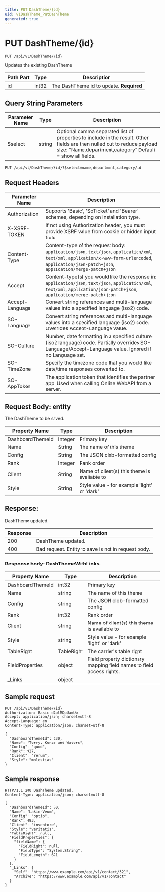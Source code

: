 ```yaml
---
title: PUT DashTheme/{id}
uid: v1DashTheme_PutDashTheme
generated: true
---
```


# PUT DashTheme/{id}

```http
PUT /api/v1/DashTheme/{id}
```

Updates the existing DashTheme






| Path Part | Type | Description |
|-----------|------|-------------|
| id | int32 | The DashTheme id to update. **Required** |


## Query String Parameters

| Parameter Name | Type |  Description |
|----------------|------|--------------|
| $select | string |  Optional comma separated list of properties to include in the result. Other fields are then nulled out to reduce payload size: "Name,department,category" Default = show all fields. |

```http
PUT /api/v1/DashTheme/{id}?$select=name,department,category/id
```


## Request Headers

| Parameter Name | Description |
|----------------|-------------|
| Authorization  | Supports 'Basic', 'SoTicket' and 'Bearer' schemes, depending on installation type. |
| X-XSRF-TOKEN   | If not using Authorization header, you must provide XSRF value from cookie or hidden input field |
| Content-Type | Content-type of the request body: `application/json`, `text/json`, `application/xml`, `text/xml`, `application/x-www-form-urlencoded`, `application/json-patch+json`, `application/merge-patch+json` |
| Accept         | Content-type(s) you would like the response in: `application/json`, `text/json`, `application/xml`, `text/xml`, `application/json-patch+json`, `application/merge-patch+json` |
| Accept-Language | Convert string references and multi-language values into a specified language (iso2) code. |
| SO-Language | Convert string references and multi-language values into a specified language (iso2) code. Overrides Accept-Language value. |
| SO-Culture | Number, date formatting in a specified culture (iso2 language) code. Partially overrides SO-Language/Accept-Language value. Ignored if no Language set. |
| SO-TimeZone | Specify the timezone code that you would like date/time responses converted to. |
| SO-AppToken | The application token that identifies the partner app. Used when calling Online WebAPI from a server. |

## Request Body: entity 

The DashTheme to be saved. 

| Property Name | Type |  Description |
|----------------|------|--------------|
| DashboardThemeId | Integer | Primary key |
| Name | String | The name of this theme |
| Config | String | The JSON clob-formatted config |
| Rank | Integer | Rank order |
| Client | String | Name of client(s) this theme is available to |
| Style | String | Style value - for example 'light' or 'dark' |

## Response:

DashTheme updated.

| Response | Description |
|----------------|-------------|
| 200 | DashTheme updated. |
| 400 | Bad request. Entity to save is not in request body. |

### Response body: DashThemeWithLinks

| Property Name | Type |  Description |
|----------------|------|--------------|
| DashboardThemeId | int32 | Primary key |
| Name | string | The name of this theme |
| Config | string | The JSON clob-formatted config |
| Rank | int32 | Rank order |
| Client | string | Name of client(s) this theme is available to |
| Style | string | Style value - for example 'light' or 'dark' |
| TableRight | TableRight | The carrier's table right |
| FieldProperties | object | Field property dictionary mapping field names to field access rights. |
| _Links | object |  |

## Sample request

```http!
PUT /api/v1/DashTheme/{id}
Authorization: Basic dGplMDpUamUw
Accept: application/json; charset=utf-8
Accept-Language: en
Content-Type: application/json; charset=utf-8

{
  "DashboardThemeId": 130,
  "Name": "Terry, Kunze and Waters",
  "Config": "quod",
  "Rank": 927,
  "Client": "rerum",
  "Style": "molestias"
}
```

## Sample response

```http_
HTTP/1.1 200 DashTheme updated.
Content-Type: application/json; charset=utf-8

{
  "DashboardThemeId": 70,
  "Name": "Lakin-Veum",
  "Config": "optio",
  "Rank": 493,
  "Client": "inventore",
  "Style": "veritatis",
  "TableRight": null,
  "FieldProperties": {
    "fieldName": {
      "FieldRight": null,
      "FieldType": "System.String",
      "FieldLength": 671
    }
  },
  "_Links": {
    "Self": "https://www.example.com/api/v1/contact/321",
    "Archive": "https://www.example.com/api/v1/contact"
  }
}
```